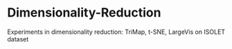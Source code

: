 # Dimensionality-Reduction

Experiments in dimensionality reduction: TriMap, t-SNE, LargeVis on ISOLET dataset
